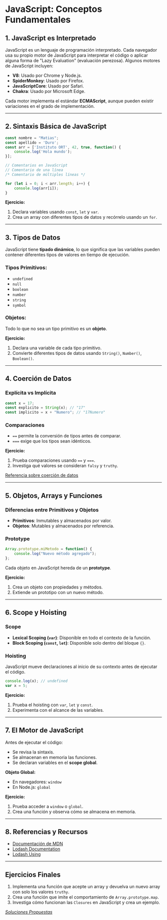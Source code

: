 # JavaScript: Conceptos Fundamentales

## 1. JavaScript es Interpretado

JavaScript es un lenguaje de programación interpretado. Cada navegador usa su propio motor de JavaScript para interpretar el código o aplicar alguna forma de "Lazy Evaluation" (evaluación perezosa). Algunos motores de JavaScript incluyen:

- **V8**: Usado por Chrome y Node.js.
- **SpiderMonkey**: Usado por Firefox.
- **JavaScriptCore**: Usado por Safari.
- **Chakra**: Usado por Microsoft Edge.

Cada motor implementa el estándar **ECMAScript**, aunque pueden existir variaciones en el grado de implementación.

---

## 2. Sintaxis Básica de JavaScript

```javascript
const nombre = "Matias";
const apellido = 'Duro';
const arr = ['Instituto ORT', 42, true, function() {
    console.log('Hola mundo');
}];

// Comentarios en JavaScript
// Comentario de una línea
/* Comentario de múltiples líneas */

for (let i = 0; i < arr.length; i++) {
    console.log(arr[i]);
}
```

**Ejercicio:**
1. Declara variables usando `const`, `let` y `var`.
2. Crea un array con diferentes tipos de datos y recórrelo usando un `for`.

---

## 3. Tipos de Datos

JavaScript tiene **tipado dinámico**, lo que significa que las variables pueden contener diferentes tipos de valores en tiempo de ejecución.

### Tipos Primitivos:
- `undefined`
- `null`
- `boolean`
- `number`
- `string`
- `symbol`

### Objetos:
Todo lo que no sea un tipo primitivo es un **objeto**.

**Ejercicio:**
1. Declara una variable de cada tipo primitivo.
2. Convierte diferentes tipos de datos usando `String()`, `Number()`, `Boolean()`.

---

## 4. Coerción de Datos

### Explícita vs Implícita
```javascript
const x = 17;
const explicito = String(x); // "17"
const implicito = x + "Numero"; // "17Numero"
```

### Comparaciones
- `==` permite la conversión de tipos antes de comparar.
- `===` exige que los tipos sean idénticos.

**Ejercicio:**
1. Prueba comparaciones usando `==` y `===`.
2. Investiga qué valores se consideran `falsy` y `truthy`.

[Referencia sobre coerción de datos](https://dorey.github.io/JavaScript-Equality-Table/)

---

## 5. Objetos, Arrays y Funciones

### Diferencias entre Primitivos y Objetos
- **Primitivos**: Inmutables y almacenados por valor.
- **Objetos**: Mutables y almacenados por referencia.

### Prototype
```javascript
Array.prototype.miMetodo = function() {
    console.log("Nuevo método agregado");
};
```
Cada objeto en JavaScript hereda de un **prototype**.

**Ejercicio:**
1. Crea un objeto con propiedades y métodos.
2. Extiende un prototipo con un nuevo método.

---

## 6. Scope y Hoisting

### Scope
- **Lexical Scoping (`var`)**: Disponible en todo el contexto de la función.
- **Block Scoping (`const`, `let`)**: Disponible solo dentro del bloque `{}`.

### Hoisting
JavaScript mueve declaraciones al inicio de su contexto antes de ejecutar el código.

```javascript
console.log(x); // undefined
var x = 5;
```

**Ejercicio:**
1. Prueba el hoisting con `var`, `let` y `const`.
2. Experimenta con el alcance de las variables.

---

## 7. El Motor de JavaScript

Antes de ejecutar el código:
- Se revisa la sintaxis.
- Se almacenan en memoria las funciones.
- Se declaran variables en el **scope global**.

**Objeto Global:**
- En navegadores: `window`
- En Node.js: `global`

**Ejercicio:**
1. Prueba acceder a `window` o `global`.
2. Crea una función y observa cómo se almacena en memoria.

---

## 8. Referencias y Recursos
- [Documentación de MDN](https://developer.mozilla.org/)
- [Lodash Documentation](https://lodash.com/docs/4.17.15#assign)
- [Lodash Using](https://dev.to/webcraft-notes/why-should-lodash-be-your-javascript-projects-go-to-library-2pnm)

---

## Ejercicios Finales
1. Implementa una función que acepte un array y devuelva un nuevo array con solo los valores `truthy`.
2. Crea una función que imite el comportamiento de `Array.prototype.map`.
3. Investiga cómo funcionan las `Closures` en JavaScript y crea un ejemplo.

_[Soluciones Propuestas](./ejercicios-finales.js)_

